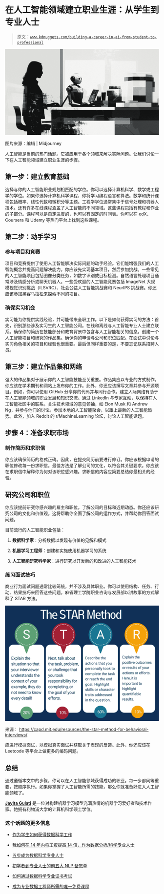 # 在人工智能领域建立职业生涯：从学生到专业人士

> 原文：[`www.kdnuggets.com/building-a-career-in-ai-from-student-to-professional`](https://www.kdnuggets.com/building-a-career-in-ai-from-student-to-professional)

![在人工智能领域建立职业生涯：从学生到专业人士](img/76863052bc2d93070c948c12dce492d3.png)

图片来源：编辑 | Midjourney

人工智能是当前的热门话题。它被应用于各个领域来解决实际问题。让我们讨论一下在人工智能领域建立职业生涯的步骤。

## 第一步：建立教育基础

选择与你的人工智能职业规划相匹配的学位。你可以选择计算机科学、数学或工程学的学位。如果你选择计算机科学课程，你将学习编程语言和算法。数学和统计课程包括概率、线性代数和微积分等主题。工程学学位通常集中于信号处理和机器人技术。还有许多在线课程涵盖了人工智能的不同领域。这些课程包括有教程和作业的子部分。课程可以是自定进度的，也可以有固定的时间表。你可以在 edX、Coursera 和 Udemy 等热门平台上找到这些课程。

## 第二步：动手学习

### 参与项目和竞赛

项目和竞赛提供了使用人工智能解决实际问题的动手经验。它们能增强我们的人工智能概念并提高问题解决能力。你应该先实现基本项目，然后参加挑战。一些常见的人工智能项目包括图像分类任务，如数字识别或目标检测。自然语言处理项目通常涉及情感分析或聊天机器人。一些受欢迎的人工智能竞赛包括 ImageNet 大规模视觉识别挑战（ILSVRC）、社会公益人工智能挑战赛和 NeurIPS 挑战赛。你还应该参加黑客马拉松来探索不同的项目。

### 确保实习机会

实习能为你提供实践经验，并可能带来全职工作。以下是如何获得实习的方法：首先，识别那些涉及实习生的人工智能公司。在线和离线与人工智能专业人士建立联系。确保你的简历在技能部分和教育背景中包含与人工智能相关的信息。创建一个人工智能项目和研究的作品集。确保你的申请与公司和职位匹配。在面试中讨论与实习角色相关的项目和经验也很重要。最后但同样重要的是，不要忘记联系招聘人员。

## 第三步：建立作品集和网络

强大的作品集对于展示你的人工智能技能至关重要。作品集应以专业的方式制作。你应该在学术期刊和网站上发布你的工作。此外，你还应该撰写文章并参与开源项目。例如，你可以使用 GitHub 分享你的代码并与同行合作。建立人际网络有助于在人工智能领域的职业发展和知识交流。通过 LinkedIn 与专家互动，以保持在人工智能社区中的联系。关注技术领域的意见领袖，如 Elon Musk 和 Andrew Ng，并参与他们的讨论。参加本地的人工智能聚会，以跟上最新的人工智能趋势。此外，加入 Reddit 的 r/MachineLearning 论坛，讨论人工智能话题。

## 步骤 4：准备求职市场

### 制作简历和求职信

你应该确保简历的格式正确。因此，在提交简历前要进行修订。你应该根据申请的职位修改每一份求职信。最佳方法是了解公司的文化，以符合其关键要求。你应该在求职信中解释你为何对该职位感兴趣。求职信的内容应简要总结你最相关的经验。

## 研究公司和职位

你应该提前研究你感兴趣的雇主和职位。了解公司的目标和近期动态。你还应该研究公司的文化和价值观。这将帮助你全面了解公司的运作方式，并帮助你回答面试问题。

目前流行的人工智能职业包括：

1.  **数据科学家**：分析数据以发现有价值的见解和模式

1.  **机器学习工程师**：创建和实施使用机器学习的系统

1.  **人工智能研究科学家**：进行研究以开发新的和改进的人工智能技术

### 练习面试技巧

商业行为面试问题通常比较笼统，并不涉及具体职业。你可以使用结构、任务、行动、结果技巧来回答这些问题。麻省理工学院职业咨询与发展部以讲故事的方式解释了 STAR 方法。

![MIT 星方法](img/a3ef2c1748e5ccd14ae8aa65bc569476.png)

来源： https://capd.mit.edu/resources/the-star-method-for-behavioral-interviews/

应进行模拟面试，以模拟真实面试并获取关于表现的反馈。此外，你还应该在 Leetcode 等平台上做更多的编码问题。

## 总结

通过遵循本文中的步骤，你可以在人工智能领域获得成功的职业。每一步都同等重要，按顺序执行。如果你掌握了人工智能所需的技能，那么你就准备好进入人工智能领域了。

**[Jayita Gulati](https://www.linkedin.com/in/jayitagulati1998/)** 是一位对构建机器学习模型充满热情的机器学习爱好者和技术作家。她拥有利物浦大学的计算机科学硕士学位。

### 这个话题的更多信息

+   [作为学生如何获得数据科学工作](https://www.kdnuggets.com/how-to-get-a-job-in-data-science-as-a-student)

+   [我如何在 14 年内将工资提高 14 倍，作为数据分析/科学专业人士](https://www.kdnuggets.com/2021/12/14x-salary-in-14-years-data-professional.html)

+   [五步成为数据科学专业人士](https://www.kdnuggets.com/2022/03/become-data-science-professional-five-steps.html)

+   [初学者到专业人士的前五大 NLP 备忘单](https://www.kdnuggets.com/2022/12/top-5-nlp-cheat-sheets-beginners-professional.html)

+   [如何通过数据科学专业证书考试](https://www.kdnuggets.com/2023/08/ace-data-scientist-professional-certificate.html)

+   [成为专业数据工程师所需的唯一免费课程](https://www.kdnuggets.com/the-only-free-course-you-need-to-become-a-professional-data-engineer)
